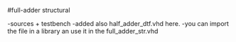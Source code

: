 #full-adder structural 

-sources + testbench
-added also half_adder_dtf.vhd here.
-you can import the file in a library an use it in the full_adder_str.vhd
